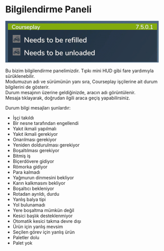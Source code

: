 # Bilgilendirme Paneli
![Image](../assets/images/infopanel_0_0_480_130.png)

  
Bu bizim bilgilendirme panelimizdir. Tıpkı mini HUD gibi fare yardımıyla sürüklenebilir.  
Modumuzun adı ve sürümünün yanı sıra, Courseplay işçilerine ait durum bilgilerini de gösterir.  
Durum mesajının üzerine geldiğinizde, aracın adı görüntülenir.  
Mesaja tıklayarak, doğrudan ilgili araca geçiş yapabilirsiniz.  


  
Durum bilgi mesajları şunlardır:  

- İşçi takıldı  
- Bir nesne tarafından engellendi  
- Yakıt ikmali yapılmalı  
- Yakıt ikmali gerekiyor  
- Onarılması gerekiyor  
- Yeniden doldurulması gerekiyor  
- Boşaltılması gerekiyor  
- Bitmiş iş  
- Biçerdövere gidiyor  
- Römorka gidiyor  
- Para kalmadı  
- Yağmurun dinmesini bekliyor  
- Karın kalkmasını bekliyor  
- Boşaltıcı bekleniyor  
- Rotadan ayrıldı, durdu  
- Yanlış balya tipi  
- Yol bulunamadı  
- Yere boşaltma mümkün değil  
- Kesici başlık desteklenmiyor  
- Otomatik kesici takma devre dışı  
- Ürün için yanlış mevsim  
- Seçilen görev için yanlış ürün  
- Paletler dolu  
- Palet yok  


